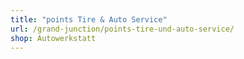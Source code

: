 ```yaml
---
title: "points Tire & Auto Service"
url: /grand-junction/points-tire-und-auto-service/
shop: Autowerkstatt
---
```

